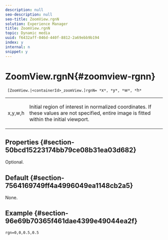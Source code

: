```yaml
---
description: null
seo-description: null
seo-title: ZoomView.rgnN
solution: Experience Manager
title: ZoomView.rgnN
topic: Dynamic media
uuid: f6432aff-046d-440f-8812-2a69ebb9b194
index: y
internal: n
snippet: y
---
```


# ZoomView.rgnN{#zoomview-rgnn}

 ` [ZoomView.|<containerId>_zoomView.]rgnN= *`x`*, *`y`*, *`w`*, *`h`*`

<table id="table_F17148BDB468488AA0AF0F64D5DD1978"> 
 <tbody> 
  <tr> 
   <td colname="col1"> <p> <span class="codeph"> x,y,w,h</span> </p> </td> 
   <td colname="col2"> <p> Initial region of interest in normalized coordinates. If these values are not specified, entire image is fitted within the initial viewport. </p> </td> 
  </tr> 
 </tbody> 
</table>

## Properties {#section-50bcd15223174bb79ce08b31ea03d682}

Optional.

## Default {#section-7564169749ff4a4996049ea1148cb2a5}

None.

## Example {#section-96e69b70365f461dae4399e49044ea2f}

`rgn=0,0,0.5,0.5` 
